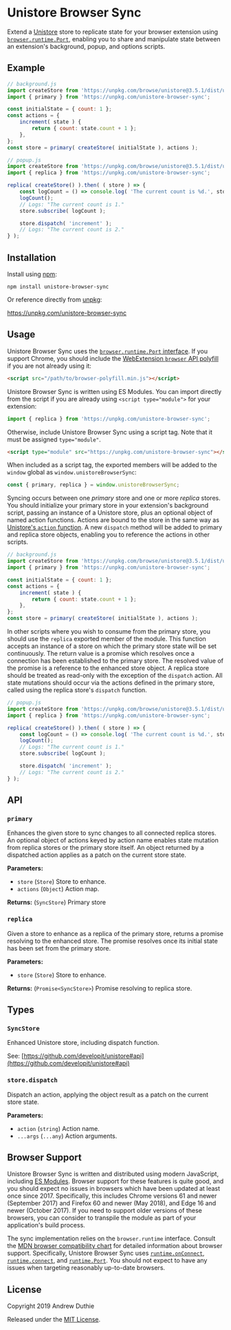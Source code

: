 # Unistore Browser Sync

Extend a [Unistore](https://github.com/developit/unistore) store to replicate state for your browser extension using [`browser.runtime.Port`](https://developer.mozilla.org/en-US/docs/Mozilla/Add-ons/WebExtensions/API/runtime/Port), enabling you to share and manipulate state between an extension's background, popup, and options scripts.

## Example

```js
// background.js
import createStore from 'https://unpkg.com/browse/unistore@3.5.1/dist/unistore.es.js';
import { primary } from 'https://unpkg.com/unistore-browser-sync';

const initialState = { count: 1 };
const actions = {
	increment( state ) {
		return { count: state.count + 1 };
	},
};
const store = primary( createStore( initialState ), actions );
```

```js
// popup.js
import createStore from 'https://unpkg.com/browse/unistore@3.5.1/dist/unistore.es.js';
import { replica } from 'https://unpkg.com/unistore-browser-sync';

replica( createStore() ).then( ( store ) => {
	const logCount = () => console.log( 'The current count is %d.', store.getState().count );
	logCount();
	// Logs: "The current count is 1."
	store.subscribe( logCount );

	store.dispatch( 'increment' );
	// Logs: "The current count is 2."
} );
```

## Installation

Install using [npm](https://www.npmjs.com/):

```
npm install unistore-browser-sync
```

Or reference directly from [unpkg](https://unpkg.com/):

https://unpkg.com/unistore-browser-sync

## Usage

Unistore Browser Sync uses the [`browser.runtime.Port` interface](https://developer.mozilla.org/en-US/docs/Mozilla/Add-ons/WebExtensions/API/runtime/Port). If you support Chrome, you should include the [WebExtension `browser` API polyfill](https://github.com/mozilla/webextension-polyfill) if you are not already using it:

```html
<script src="/path/to/browser-polyfill.min.js"></script>
```

Unistore Browser Sync is written using ES Modules. You can import directly from the script if you are already using `<script type="module">` for your extension:

```js
import { replica } from 'https://unpkg.com/unistore-browser-sync';
```

Otherwise, include Unistore Browser Sync using a script tag. Note that it must be assigned `type="module"`.

```html
<script type="module" src="https://unpkg.com/unistore-browser-sync"></script>
```

When included as a script tag, the exported members will be added to the `window` global as `window.unistoreBrowserSync`:

```js
const { primary, replica } = window.unistoreBrowserSync;
```

Syncing occurs between one _primary_ store and one or more _replica_ stores. You should initialize your primary store in your extension's background script, passing an instance of a Unistore store, plus an optional object of named action functions. Actions are bound to the store in the same way as [Unistore's `action` function](https://github.com/developit/unistore#action). A new `dispatch` method will be added to primary and replica store objects, enabling you to reference the actions in other scripts.

```js
// background.js
import createStore from 'https://unpkg.com/browse/unistore@3.5.1/dist/unistore.es.js';
import { primary } from 'https://unpkg.com/unistore-browser-sync';

const initialState = { count: 1 };
const actions = {
	increment( state ) {
		return { count: state.count + 1 };
	},
};
const store = primary( createStore( initialState ), actions );
```

In other scripts where you wish to consume from the primary store, you should use the `replica` exported member of the module. This function accepts an instance of a store on which the primary store state will be set continuously. The return value is a promise which resolves once a connection has been established to the primary store. The resolved value of the promise is a reference to the enhanced store object. A replica store should be treated as read-only with the exception of the `dispatch` action. All state mutations should occur via the actions defined in the primary store, called using the replica store's `dispatch` function.

```js
// popup.js
import createStore from 'https://unpkg.com/browse/unistore@3.5.1/dist/unistore.es.js';
import { replica } from 'https://unpkg.com/unistore-browser-sync';

replica( createStore() ).then( ( store ) => {
	const logCount = () => console.log( 'The current count is %d.', store.getState().count );
	logCount();
	// Logs: "The current count is 1."
	store.subscribe( logCount );

	store.dispatch( 'increment' );
	// Logs: "The current count is 2."
} );
```

## API

### `primary`

Enhances the given store to sync changes to all connected replica stores. An optional object of actions keyed by action name enables state mutation from replica stores or the primary store itself. An object returned by a dispatched action applies as a patch on the current store state.

**Parameters:**

- `store` (`Store`) Store to enhance.
- `actions` (`Object`) Action map.

**Returns:** (`SyncStore`) Primary store

### `replica`

Given a store to enhance as a replica of the primary store, returns a promise resolving to the enhanced store. The promise resolves once its initial state has been set from the primary store.

**Parameters:**

- `store` (`Store`) Store to enhance.

**Returns:** (`Promise<SyncStore>`) Promise resolving to replica store.

## Types

### `SyncStore`

Enhanced Unistore store, including dispatch function.

See: [https://github.com/developit/unistore#api](https://github.com/developit/unistore#api)

### `store.dispatch`

Dispatch an action, applying the object result as a patch on the current store state.

**Parameters:**

- `action` (`string`) Action name.
- `...args` (`...any`) Action arguments.

## Browser Support

Unistore Browser Sync is written and distributed using modern JavaScript, including [ES Modules](https://developer.mozilla.org/en-US/docs/Web/JavaScript/Guide/Modules). Browser support for these features is quite good, and you should expect no issues in browsers which have been updated at least once since 2017. Specifically, this includes Chrome versions 61 and newer (September 2017) and Firefox 60 and newer (May 2018), and Edge 16 and newer (October 2017). If you need to support older versions of these browsers, you can consider to transpile the module as part of your application's build process.

The sync implementation relies on the `browser.runtime` interface. Consult the [MDN browser compatibility chart](https://developer.mozilla.org/en-US/docs/Mozilla/Add-ons/WebExtensions/API/runtime#Browser_compatibility) for detailed information about browser support. Specifically, Unistore Browser Sync uses [`runtime.onConnect`](https://developer.mozilla.org/en-US/docs/Mozilla/Add-ons/WebExtensions/API/runtime/onConnect), [`runtime.connect`](https://developer.mozilla.org/en-US/docs/Mozilla/Add-ons/WebExtensions/API/runtime/connect), and [`runtime.Port`](https://developer.mozilla.org/en-US/docs/Mozilla/Add-ons/WebExtensions/API/runtime/Port). You should not expect to have any issues when targeting reasonably up-to-date browsers.

## License

Copyright 2019 Andrew Duthie

Released under the [MIT License](https://opensource.org/licenses/MIT).
